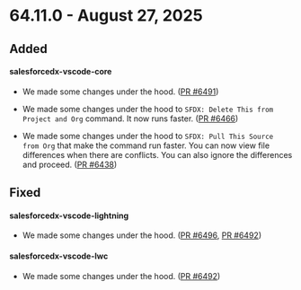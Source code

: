 # 64.11.0 - August 27, 2025

## Added

#### salesforcedx-vscode-core

- We made some changes under the hood. ([PR #6491](https://github.com/forcedotcom/salesforcedx-vscode/pull/6491))

- We made some changes under the hood to `SFDX: Delete This from Project and Org` command. It now runs faster. ([PR #6466](https://github.com/forcedotcom/salesforcedx-vscode/pull/6466))

- We made some changes under the hood to `SFDX: Pull This Source from Org` that make the command run faster. You can now view file differences when there are conflicts. You can also ignore the differences and proceed. ([PR #6438](https://github.com/forcedotcom/salesforcedx-vscode/pull/6438))

## Fixed

#### salesforcedx-vscode-lightning

- We made some changes under the hood. ([PR #6496](https://github.com/forcedotcom/salesforcedx-vscode/pull/6496), [PR #6492](https://github.com/forcedotcom/salesforcedx-vscode/pull/6492))

#### salesforcedx-vscode-lwc

- We made some changes under the hood. ([PR #6492](https://github.com/forcedotcom/salesforcedx-vscode/pull/6492))

